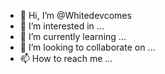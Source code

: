 - 👋 Hi, I’m @Whitedevcomes
- 👀 I’m interested in ...
- 🌱 I’m currently learning ...
- 💞️ I’m looking to collaborate on ...
- 📫 How to reach me ...

<!---
Whitedevcomes/Whitedevcomes is a ✨ special ✨ repository because its `README.md` (this file) appears on your GitHub profile.
You can click the Preview link to take a look at your changes.
--->
